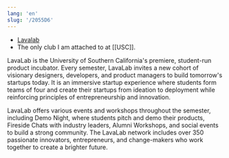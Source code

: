 ```yaml
---
lang: 'en'
slug: '/2055D6'
---
```


- [Lavalab](https://usclavalab.org/)
- The only club I am attached to at [[USC]].

LavaLab is the University of Southern California's premiere, student-run product incubator. Every semester, LavaLab invites a new cohort of visionary designers, developers, and product managers to build tomorrow's startups today. It is an immersive startup experience where students form teams of four and create their startups from ideation to deployment while reinforcing principles of entrepreneurship and innovation.

LavaLab offers various events and workshops throughout the semester, including Demo Night, where students pitch and demo their products, Fireside Chats with industry leaders, Alumni Workshops, and social events to build a strong community. The LavaLab network includes over 350 passionate innovators, entrepreneurs, and change-makers who work together to create a brighter future.

